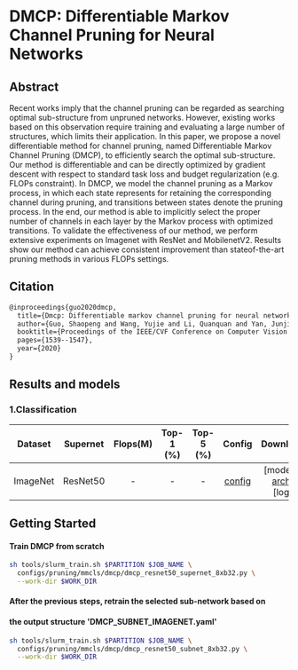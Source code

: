 # DMCP: Differentiable Markov Channel Pruning for Neural Networks

## Abstract

Recent works imply that the channel pruning can be regarded as searching optimal sub-structure from unpruned networks. However, existing works based on this observation require training and evaluating a large number of structures, which limits their application. In this paper, we propose a novel differentiable method for channel pruning, named Differentiable Markov Channel Pruning (DMCP), to efficiently search the optimal sub-structure. Our method is differentiable and can be directly optimized by gradient descent with respect to standard task loss and budget regularization (e.g. FLOPs constraint). In DMCP, we model the channel pruning as a Markov process, in which each state represents for retaining the corresponding channel during pruning, and transitions between states denote the pruning process. In the end, our method is able to implicitly select the proper number of channels in each layer by the Markov process with optimized transitions. To validate the effectiveness of our method, we perform extensive experiments on Imagenet with ResNet and MobilenetV2. Results show our method can achieve consistent improvement than stateof-the-art pruning methods in various FLOPs settings.

## Citation

```latex
@inproceedings{guo2020dmcp,
  title={Dmcp: Differentiable markov channel pruning for neural networks},
  author={Guo, Shaopeng and Wang, Yujie and Li, Quanquan and Yan, Junjie},
  booktitle={Proceedings of the IEEE/CVF Conference on Computer Vision and Pattern Recognition},
  pages={1539--1547},
  year={2020}
}
```

## Results and models

### 1.Classification

|Dataset|       Supernet      | Flops(M) | Top-1 (%) | Top-5 (%) | Config | Download |
|:---------------------:|:---------------------:|:------:|:---------:|:--------:|:---------:|:------:|
|ImageNet|   ResNet50 |  - | - | - | [config](./dmcp_resnet50_supernet_8xb32.py) | \[model\] / [arch](./DMCP_SUBNET_IMAGENET.yaml)/ \[log\] |

## Getting Started

#### Train DMCP from scratch

```bash
sh tools/slurm_train.sh $PARTITION $JOB_NAME \
  configs/pruning/mmcls/dmcp/dmcp_resnet50_supernet_8xb32.py \
  --work-dir $WORK_DIR
```

#### After the previous steps, retrain the selected sub-network based on

#### the output structure 'DMCP_SUBNET_IMAGENET.yaml'

```bash
sh tools/slurm_train.sh $PARTITION $JOB_NAME \
  configs/pruning/mmcls/dmcp/dmcp_resnet50_subnet_8xb32.py \
  --work-dir $WORK_DIR
```
